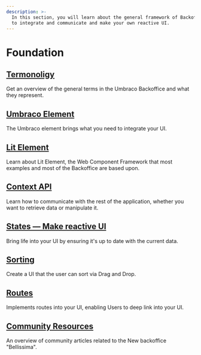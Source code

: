 ```yaml
---
description: >-
  In this section, you will learn about the general framework of Backoffice. How
  to integrate and communicate and make your own reactive UI.
---
```


# Foundation

## [Termonoligy](terminology.md)

Get an overview of the general terms in the Umbraco Backoffice and what they represent.

## [Umbraco Element](umbraco-element.md)

The Umbraco element brings what you need to integrate your UI.

## [Lit Element](lit-element.md)

Learn about Lit Element, the Web Component Framework that most examples and most of the Backoffice are based upon.

## [Context API](context-api/)

Learn how to communicate with the rest of the application, whether you want to retrieve data or manipulate it.

## [States — Make reactive UI](states.md)

Bring life into your UI by ensuring it's up to date with the current data.

## [Sorting](sorting.md)

Create a UI that the user can sort via Drag and Drop.

## [Routes](routes.md)

Implements routes into your UI, enabling Users to deep link into your UI.

## [Community Resources](https://github.com/umbraco/Umbraco.Packages/tree/main/bellissima)

An overview of community articles related to the New backoffice "Bellissima".
